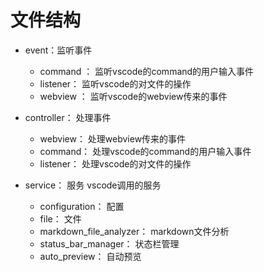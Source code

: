 

# 文件结构
- event：监听事件
  - command ： 监听vscode的command的用户输入事件
  - listener： 监听vscode的对文件的操作 
  - webview ： 监听vscode的webview传来的事件

- controller： 处理事件
  - webview： 处理webview传来的事件 
  - command： 处理vscode的command的用户输入事件
  - listener： 处理vscode的对文件的操作

- service： 服务 vscode调用的服务
  - configuration： 配置
  - file： 文件
  - markdown_file_analyzer： markdown文件分析
  - status_bar_manager： 状态栏管理
  - auto_preview： 自动预览